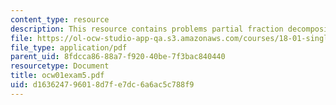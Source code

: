 ```yaml
---
content_type: resource
description: This resource contains problems partial fraction decomposition.
file: https://ol-ocw-studio-app-qa.s3.amazonaws.com/courses/18-01-single-variable-calculus-fall-2005/d163624796018d7fe7dc6a6ac5c788f9_ocw01exam5.pdf
file_type: application/pdf
parent_uid: 8fdcca86-88a7-f920-40be-7f3bac840440
resourcetype: Document
title: ocw01exam5.pdf
uid: d1636247-9601-8d7f-e7dc-6a6ac5c788f9
---
```

